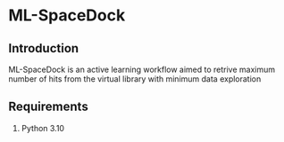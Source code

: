 # ML-SpaceDock

## Introduction
ML-SpaceDock is an active learning workflow aimed to retrive maximum number of hits from the virtual library with minimum data exploration

## Requirements
1. Python 3.10
